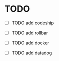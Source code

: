 # TODO

- [ ] TODO add codeship
- [ ] TODO add rollbar
- [ ] TODO add docker
- [ ] TODO add datadog

